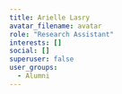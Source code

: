```yaml
---
title: Arielle Lasry
avatar_filename: avatar
role: "Research Assistant"
interests: []
social: []
superuser: false
user_groups:
  - Alumni
---
```

